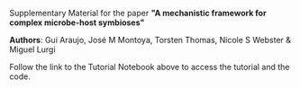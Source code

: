Supplementary Material for the paper **"A mechanistic framework for complex microbe-host symbioses"**

**Authors**: Gui Araujo, José M Montoya, Torsten Thomas, Nicole S Webster & Miguel Lurgi

Follow the link to the Tutorial Notebook above to access the tutorial and the code.
